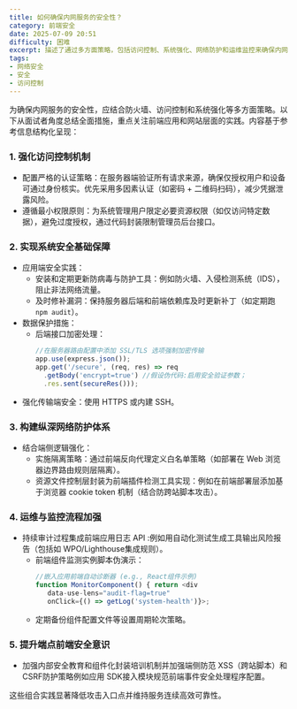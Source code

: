 ```yaml
---
title: 如何确保内网服务的安全性？
category: 前端安全
date: 2025-07-09 20:51
difficulty: 困难
excerpt: 描述了通过多方面策略，包括访问控制、系统强化、网络防护和运维监控来确保内网服务安全。
tags:
- 网络安全
- 安全
- 访问控制
---
```

为确保内网服务的安全性，应结合防火墙、访问控制和系统强化等多方面策略。以下从面试者角度总结全面措施，重点关注前端应用和网站层面的实践。内容基于参考信息结构化呈现：

### 1. 强化访问控制机制

- 配置严格的认证策略：在服务器端验证所有请求来源，确保仅授权用户和设备可通过身份核实。优先采用多因素认证（如密码 + 二维码扫码），减少凭据泄露风险。
- 遵循最小权限原则：为系统管理用户限定必要资源权限（如仅访问特定数据），避免过度授权，通过代码封装限制管理员后台接口。

### 2. 实现系统安全基础保障

- 应用端安全实践：
  - 安装和定期更新防病毒与防护工具：例如防火墙、入侵检测系统（IDS），阻止非法网络流量。
  - 及时修补漏洞：保持服务器后端和前端依赖库及时更新补丁（如定期跑 `npm audit`）。
- 数据保护措施：
  - 后端接口加密处理：
    ```javascript
    //在服务器路由配置中添加 SSL/TLS 选项强制加密传输
    app.use(express.json());
    app.get('/secure', (req, res) => req
      .getBody('encrypt=true') //假设伪代码:启用安全验证参数；
      .res.sent(secureRes()));
    ```
- 强化传输端安全：使用 HTTPS 或内建 SSH。

### 3. 构建纵深网络防护体系

- 结合端侧逻辑强化：
  - 实施隔离策略：通过前端反向代理定义白名单策略（如部署在 Web 浏览器边界路由规则层隔离）。
  - 资源文件控制层封装为前端插件检测工具实现：例如在前端部署层添加基于浏览器 cookie token 机制（结合防跨站脚本攻击）。

### 4. 运维与监控流程加强

- 持续审计过程集成前端应用日志 API :例如用自动化测试生成工具输出风险报告（包括如 WPO/Lighthouse集成规则）。
  - 前端组件监测实例脚本伪演示：
    ```javascript
    //嵌入应用前端自动诊断器 (e.g., React组件示例)
    function MonitorComponent() { return <div 
       data-use-lens="audit-flag=true" 
       onClick={() => getLog('system-health')}>;
    ```
  - 定期备份组件配置文件等设置周期轮次策略。

### 5. 提升端点前端安全意识

- 加强内部安全教育和组件化封装培训机制并加强端侧防范 XSS（跨站脚本）和 CSRF防护策略例如应用 SDK接入模块规范前端事件安全处理程序配置。

这些组合实践显著降低攻击入口点并维持服务连续高效可靠性。
